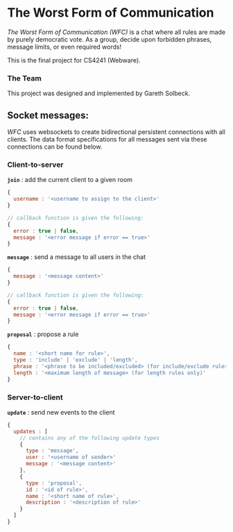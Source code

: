 # The Worst Form of Communication #

*The Worst Form of Communication (WFC)* is a chat where all rules are
made by purely democratic vote. As a group, decide upon forbidden phrases,
message limits, or even required words!

This is the final project for CS4241 (Webware).

### The Team ###

This project was designed and implemented by Gareth Solbeck.


## Socket messages: ##

*WFC* uses websockets to create bidirectional persistent connections with all
clients. The data format specifications for all messages sent via these
connections can be found below.


### Client-to-server ###

**`join`** : add the current client to a given room

```javascript
{
  username : '<username to assign to the client>'
}

// callback function is given the following:
{
  error : true | false,
  message : '<error message if error == true>'
}
```


**`message`** : send a message to all users in the chat

```javascript
{
  message : '<message content>'
}

// callback function is given the following:
{
  error : true | false,
  message : '<error message if error == true>'
}
```


**`proposal`** : propose a rule

```javascript
{
  name : '<short name for rule>',
  type : 'include' | 'exclude' | 'length',
  phrase : '<phrase to be included/excluded> (for include/exclude rules only)',
  length : '<maximum length of message> (for length rules only)'
}
```


### Server-to-client ###

**`update`** : send new events to the client

```javascript
{
  updates : [
    // contains any of the following update types
    {
      type : 'message',
      user : '<username of sender>'
      message : '<message content>'
    },
    {
      type : 'proposal',
      id : '<id of rule>',
      name : '<short name of rule>',
      description : '<description of rule>'
    }
  ]
}
```
